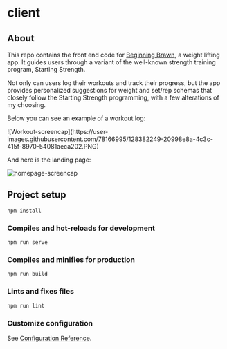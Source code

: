 # client

## About

This repo contains the front end code for [Beginning Brawn](https://beginning-brawn.herokuapp.com/), a weight lifting app. It guides users through a variant of the well-known strength training program, Starting Strength.

Not only can users log their workouts and track their progress, but the app provides personalized suggestions for weight and set/rep schemas that closely follow the Starting Strength programming, with a few alterations of my choosing.

Below you can see an example of a workout log:

<div><span align="center">![Workout-screencap](https://user-images.githubusercontent.com/78166995/128382249-20998e8a-4c3c-415f-8970-54081aeca202.PNG)</span></div>



And here is the landing page:

![homepage-screencap](https://user-images.githubusercontent.com/78166995/128382234-1be58aa5-a459-48d2-9076-180e8182cbf6.PNG)


## Project setup
```
npm install
```

### Compiles and hot-reloads for development
```
npm run serve
```

### Compiles and minifies for production
```
npm run build
```

### Lints and fixes files
```
npm run lint
```

### Customize configuration
See [Configuration Reference](https://cli.vuejs.org/config/).
